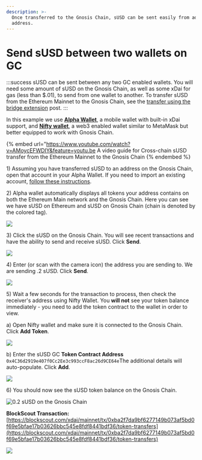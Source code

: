 ```yaml
---
description: >-
  Once transferred to the Gnosis Chain, sUSD can be sent easily from address to
  address.
---
```


# Send sUSD between two wallets on GC

:::success
sUSD can be sent between any two GC enabled wallets. You will need some amount of sUSD on the Gnosis Chain, as well as some xDai for gas (less than $.01), to send from one wallet to another. To transfer sUSD from the Ethereum Mainnet to the Gnosis Chain, see the [transfer using the bridge extension](/specs/bridges/eth-gc/extensions/susd/transfer) post.
:::

In this example we use [**Alpha Wallet**](https://alphawallet.com), a mobile wallet with built-in xDai support, and [**Nifty wallet**](https://chrome.google.com/webstore/detail/nifty-wallet/jbdaocneiiinmjbjlgalhcelgbejmnid?hl=en), a web3 enabled wallet similar to MetaMask but better equipped to work with Gnosis Chain.

{% embed url="https://www.youtube.com/watch?v=AMoycEFWDIY&feature=youtu.be
A video guide for Cross-chain sUSD transfer from the Ethereum Mainnet to the Gnosis Chain
{% endembed %}

1\) Assuming you have transferred sUSD to an address on the Gnosis Chain, open that account in your Alpha Wallet. If you need to import an existing account, [follow these instructions](https://www.xdaichain.com/for-users/wallets/alpha-wallet/importing-an-existing-account-to-alpha-wallet).

2\) Alpha wallet automatically displays all tokens your address contains on both the Ethereum Main network and the Gnosis Chain. Here you can see we have sUSD on Ethereum and sUSD on Gnosis Chain (chain is denoted by the colored tag).

![](/img/specs/bridges/synth1.png)

3\) Click the sUSD on the Gnosis Chain. You will see recent transactions and have the ability to send and receive sUSD. Click **Send**.

![](</img/specs/bridges/send1-1.png>)

4\) Enter (or scan with the camera icon) the address you are sending to. We are sending .2 sUSD. Click **Send**.

![](</img/specs/bridges/send2-1.png>)

5\) Wait a few seconds for the transaction to process, then check the receiver's address using Nifty Wallet. You **will not** see your token balance immediately - you need to add the token contract to the wallet in order to view.

a) Open Nifty wallet and make sure it is connected to the Gnosis Chain. Click **Add Token**.

![](/img/specs/bridges/xdai1.png)

b) Enter the sUSD GC **Token Contract Address** `0x4C36d2919e407f0Cc2Ee3c993ccF8ac26d9CE64e`The additional details will auto-populate. Click **Add**.

![](/img/specs/bridges/xdai\_2.png)

6\) You should now see the sUSD token balance on the Gnosis Chain.

![0.2 sUSD on the Gnosis Chain](/img/specs/bridges/xdai\_3.png)

**BlockScout Transaction:**\
[https://blockscout.com/xdai/mainnet/tx/0xba2f7da9bf6277149b073af5bd0f69e5bfae17b03626bbc545e8fdf8441bdf36/token-transfers](https://blockscout.com/xdai/mainnet/tx/0xba2f7da9bf6277149b073af5bd0f69e5bfae17b03626bbc545e8fdf8441bdf36/token-transfers)

![](/img/specs/bridges/tx2.png)
